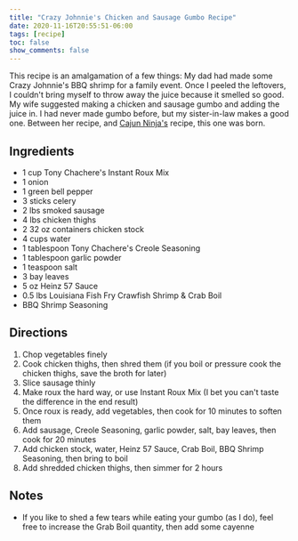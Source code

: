 ```yaml
---
title: "Crazy Johnnie's Chicken and Sausage Gumbo Recipe"
date: 2020-11-16T20:55:51-06:00
tags: [recipe]
toc: false
show_comments: false
---
```


This recipe is an amalgamation of a few things: My dad had made some Crazy Johnnie's BBQ shrimp for a family event. Once I peeled the leftovers, I couldn't bring myself to throw away the juice because it smelled so good. My wife suggested making a chicken and sausage gumbo and adding the juice in. I had never made gumbo before, but my sister-in-law makes a good one. Between her recipe, and [Cajun Ninja's](https://www.youtube.com/watch?v=FqUOBaSVHZE) recipe, this one was born.

## Ingredients

- 1 cup Tony Chachere's Instant Roux Mix
- 1 onion
- 1 green bell pepper
- 3 sticks celery
- 2 lbs smoked sausage
- 4 lbs chicken thighs
- 2 32 oz containers chicken stock
- 4 cups water
- 1 tablespoon Tony Chachere's Creole Seasoning
- 1 tablespoon garlic powder
- 1 teaspoon salt
- 3 bay leaves
- 5 oz Heinz 57 Sauce
- 0.5 lbs Louisiana Fish Fry Crawfish Shrimp & Crab Boil
- BBQ Shrimp Seasoning

## Directions

1. Chop vegetables finely
1. Cook chicken thighs, then shred them (if you boil or pressure cook the chicken thighs, save the broth for later)
1. Slice sausage thinly
1. Make roux the hard way, or use Instant Roux Mix (I bet you can't taste the difference in the end result)
1. Once roux is ready, add vegetables, then cook for 10 minutes to soften them
1. Add sausage, Creole Seasoning, garlic powder, salt, bay leaves, then cook for 20 minutes
1. Add chicken stock, water, Heinz 57 Sauce, Crab Boil, BBQ Shrimp Seasoning, then bring to boil
1. Add shredded chicken thighs, then simmer for 2 hours

## Notes

- If you like to shed a few tears while eating your gumbo (as I do), feel free to increase the Grab Boil quantity, then add some cayenne
